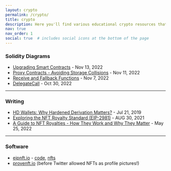 ```yaml
---
layout: crypto
permalink: /crypto/
title: crypto
description: Here you'll find various educational crypto resources that I've published.
nav: true
nav_order: 1
social: true  # includes social icons at the bottom of the page
---
```

<!-- _pages/crypto.md -->


### Solidity Diagrams

- [Upgrading Smart Contracts](https://twitter.com/blainemalone/status/1591981306296111107) - Nov 13, 2022
- [Proxy Contracts - Avoiding Storage Collisions](https://twitter.com/blainemalone/status/1591204606591148034) - Nov 11, 2022
- [Receive and Fallback Functions](https://twitter.com/blainemalone/status/1589817692831514624) - Nov 7, 2022
- [DelegateCall](https://twitter.com/blainemalone/status/1586744968546340864) - Oct 30, 2022

---

### Writing

- [HD Wallets: Why Hardened Derivation Matters?](https://medium.com/@blainemalone01/hd-wallets-why-hardened-derivation-matters-89efcdc71671) - Jul 21, 2019
- [Exploring the NFT Royalty Standard (EIP-2981)](https://www.gemini.com/blog/exploring-the-nft-royalty-standard-eip-2981) - AUG 30, 2021
- [A Guide to NFT Royalties - How They Work and Why They Matter](https://www.superlunar.com/post/a-guide-to-nft-royalties-how-they-work-and-why-they-matter) - May 25, 2022

---

### Software

- [eipnft.io](https://eipnft.io) - [code](https://github.com/blmalone/eip-ntf), [nfts](https://opensea.io/collection/ethereum-improvement-proposal-nfts)
- [provenft.io](https://provenft.io) (before Twitter allowed NFTs as profile pictures!)